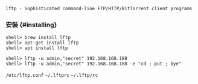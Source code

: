 `lftp - Sophisticated command-line FTP/HTTP/BitTorrent client programs`

### 安裝 {#installing}

```
shell> brew install lftp
shell> apt-get install lftp
shell> apt install lftp
```

```
shell> lftp -u admin,"secret" 192.168.168.188
shell> lftp -u admin,"secret" 192.168.168.188 -e "cd ; put ; bye"
```

`/etc/lftp.conf`
`~/.lftprc`
`~/.lftp/rc`